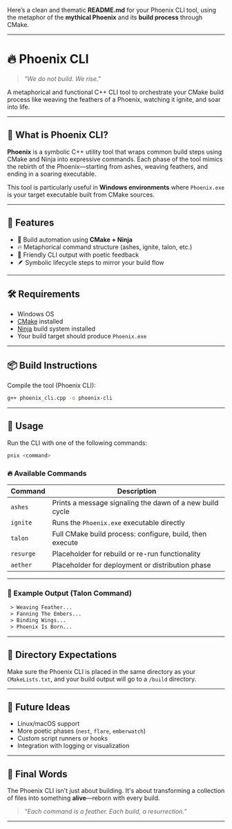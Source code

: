 Here’s a clean and thematic **README.md** for your Phoenix CLI tool, using the metaphor of the **mythical Phoenix** and its **build process** through CMake.

---

# 🔥 Phoenix CLI

> *"We do not build. We rise."*

A metaphorical and functional C++ CLI tool to orchestrate your CMake build process like weaving the feathers of a Phoenix, watching it ignite, and soar into life.

---

## 🧩 What is Phoenix CLI?

**Phoenix** is a symbolic C++ utility tool that wraps common build steps using CMake and Ninja into expressive commands. Each phase of the tool mimics the rebirth of the Phoenix—starting from ashes, weaving feathers, and ending in a soaring executable.

This tool is particularly useful in **Windows environments** where `Phoenix.exe` is your target executable built from CMake sources.

---

## 🚀 Features

* 🔧 Build automation using **CMake + Ninja**
* 🔥 Metaphorical command structure (ashes, ignite, talon, etc.)
* 🌟 Friendly CLI output with poetic feedback
* 🪶 Symbolic lifecycle steps to mirror your build flow

---

## 🛠️ Requirements

* Windows OS
* [CMake](https://cmake.org/) installed
* [Ninja](https://ninja-build.org/) build system installed
* Your build target should produce `Phoenix.exe`

---

## 📦 Build Instructions

Compile the tool (Phoenix CLI):

```bash
g++ phoenix_cli.cpp -o phoenix-cli
```

---

## 🧪 Usage

Run the CLI with one of the following commands:

```bash
pnix <command>
```

### 🔥 Available Commands

| Command   | Description                                              |
| --------- | -------------------------------------------------------- |
| `ashes`   | Prints a message signaling the dawn of a new build cycle |
| `ignite`  | Runs the `Phoenix.exe` executable directly               |
| `talon`   | Full CMake build process: configure, build, then execute |
| `resurge` | Placeholder for rebuild or re-run functionality          |
| `aether`  | Placeholder for deployment or distribution phase         |

---

### 🧵 Example Output (Talon Command)

```txt
 > Weaving Feather...
 > Fanning The Embers...
 > Binding Wings...
 > Phoenix Is Born...
```

---

## 📁 Directory Expectations

Make sure the Phoenix CLI is placed in the same directory as your `CMakeLists.txt`, and your build output will go to a `/build` directory.

---

## 💭 Future Ideas

* Linux/macOS support
* More poetic phases (`nest`, `flare`, `emberwatch`)
* Custom script runners or hooks
* Integration with logging or visualization

---

## 🐣 Final Words

The Phoenix CLI isn't just about building. It's about transforming a collection of files into something **alive**—reborn with every build.

> *“Each command is a feather. Each build, a resurrection.”*

---